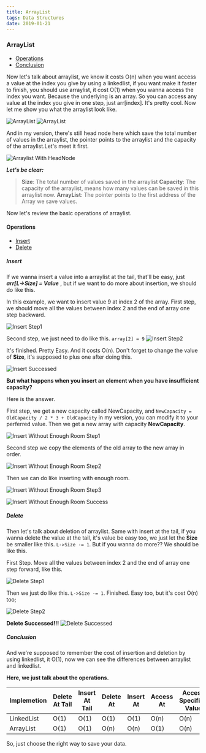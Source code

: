 ```yaml
---
title: ArrayList
tags: Data Structures
date: 2019-01-21
---
```

### ArrayList

- [Operations](#arraylist_operations)
- [Conclusion](#arraylist_conclusion)

Now let's talk about arraylist, we know it costs O(n) when you want access a value at the index you give by using a linkedlist, if you want make it faster to finish, you should use arraylist, it cost O(1) when you wanna access the index you want. Because the underlying is an array. So you can access any value at the index you give in one step, just arr[index]. It's pretty cool. Now let me show you what the arraylist look like.

<!-- more -->

![ArrayList](https://i.loli.net/2019/01/21/5c450c2d54ec5.png)
![ArrayList](resources/img/arraylist/arraylist.png)

And in my version, there's still head node here which save the total number of values in the arraylist, the pointer points to the arraylist and the capacity of the arraylist.Let's meet it first.

![Arraylist With HeadNode](https://i.loli.net/2019/01/21/5c450c2d7ffc3.png)

***Let's be clear:***

> **Size**: The total number of values saved in the arraylist
> **Capacity**: The capacity of the arraylist, means how many values can be saved in this arraylist now.
> **ArrayList**: The pointer points to the first address of the Array we save values.

Now let's review the basic operations of arraylist.

<h4 id="arraylist_operations">Operations</h4>

- [Insert](#arraylist_insert)
- [Delete](#arraylist_delete)

<h5 id="arraylist_insert">Insert</h5>

If we wanna insert a value into a arraylist at the tail, that'll be easy, just ***arr[L->Size] = Value*** , but if we want to do more about insertion, we should do like this.

In this example, we want to insert value 9 at index 2 of the array.
First step, we should move all the values between index 2 and the end of array one step backward.

![Insert Step1](https://i.loli.net/2019/01/21/5c450c2daabf7.png)

Second step, we just need to do like this. ```array[2] = 9```
![Insert Step2](https://i.loli.net/2019/01/21/5c450c2da7c8d.png)

It's finished. Pretty Easy. And it costs O(n). Don't forget to change the value of **Size**, it's supposed to plus one after doing this.

![Insert Successed](https://i.loli.net/2019/01/21/5c450c2d7bdd4.png)

**But what happens when you insert an element when you have insufficient capacity?**

Here is the answer.

First step, we get a new capacity called NewCapacity, and ```NewCapacity = OldCapacity / 2 * 3 + OldCapacity``` in my version, you can modify it to your perferred value. Then we get a new array with capacity **NewCapacity**.

![Insert Without Enough Room Step1](https://i.loli.net/2019/01/21/5c450c2d9d61d.png)

Second step we copy the elements of the old array to the new array in order.

![Insert Without Enough Room Step2](https://i.loli.net/2019/01/21/5c450c2d9ffca.png)

Then we can do like inserting with enough room.

![Insert Without Enough Room Step3](https://i.loli.net/2019/01/21/5c450c6660c01.png)

![Insert Without Enough Room Success](https://i.loli.net/2019/01/21/5c450c665e56e.png)

<h5 id="arraylist_delete">Delete</h5>

Then let's talk about deletion of arraylist. Same with insert at the tail, if you wanna delete the value at the tail, it's value be easy too, we just let the **Size** be smaller like this. ```L->Size -= 1```. But if you wanna do more?? We should be like this.

First Step. Move all the values between index 2 and the end of array one step forward, like this.

![Delete Step1](https://i.loli.net/2019/01/21/5c450c2da4bb0.png)

Then we just do like this. ```L->Size -= 1```. Finished. Easy too, but it's cost O(n) too;

![Delete Step2](https://i.loli.net/2019/01/21/5c450c2dadbf1.png)

**Delete Successed!!!**
![Delete Successed](https://i.loli.net/2019/01/21/5c450c2d7ddc4.png)

<h5 id="arraylist_conclusion">Conclusion</h5>

And we're supposed to remember the cost of insertion and deletion by using linkedlist, it O(1), now we can see the differences between arraylist and linkedlist.

**Here, we just talk about the operations.**

| Implemetion | Delete At Tail | Insert At Tail | Delete At | Insert At | Access At | Access Specified Value |
| --- | --- | --- | --- | --- | --- | --- |
| LinkedList | O(1) | O(1) | O(1) | O(1) | O(n) | O(n) |
| ArrayList | O(1) | O(1) | O(n) | O(n) | O(1) | O(n) |

So, just choose the right way to save your data.